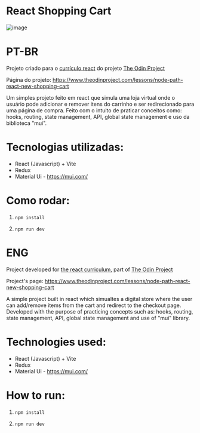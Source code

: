 # React Shopping Cart

![image](https://github.com/user-attachments/assets/563bff3d-2c41-4655-b1a8-abb0047ee093)

# PT-BR

Projeto criado para o [currículo react](https://www.theodinproject.com/paths/full-stack-javascript/courses/react) do projeto [The Odin Project](https://www.theodinproject.com/dashboard)

Página do projeto: https://www.theodinproject.com/lessons/node-path-react-new-shopping-cart

Um simples projeto feito em react que simula uma loja virtual onde o usuário pode adicionar e remover itens do carrinho e ser redirecionado para uma página de compra. Feito com o intuito de praticar conceitos como: hooks, routing, state management, API, global state management e uso da biblioteca "mui".

# Tecnologias utilizadas:
- React (Javascript) + Vite
- Redux
- Material Ui - [<https://mui.com/>](https://mui.com/)

# Como rodar:

1) `npm install`

2) `npm run dev`

# ENG

Project developed for [the react curriculum](https://www.theodinproject.com/paths/full-stack-javascript/courses/react), part of [The Odin Project](https://www.theodinproject.com/dashboard)

Project's page: https://www.theodinproject.com/lessons/node-path-react-new-shopping-cart

A simple project built in react which simualtes a digital store where the user can add/remove items from the cart and redirect to the checkout page. Developed with the purpose of practicing concepts such as: hooks, routing, state management, API, global state management and use of "mui" library.

# Technologies used:
- React (Javascript) + Vite
- Redux
- Material Ui - [<https://mui.com/>](https://mui.com/)

# How to run:

1) `npm install`

2) `npm run dev`
